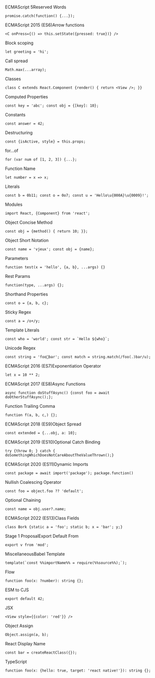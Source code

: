 ECMAScript 5Reserved Words

```
promise.catch(function() {...});
```

ECMAScript 2015 (ES6)Arrow functions

```
<C onPress={() => this.setState({pressed: true})} />
```

Block scoping

```
let greeting = 'hi';
```

Call spread

```
Math.max(...array);
```

Classes

```
class C extends React.Component {render() { return <View />; }}
```

Computed Properties

```
const key = 'abc'; const obj = {[key]: 10};
```

Constants

```
const answer = 42;
```

Destructuring

```
const {isActive, style} = this.props;
```

for…of

```
for (var num of [1, 2, 3]) {...};
```

Function Name

```
let number = x => x;
```

Literals

```
const b = 0b11; const o = 0o7; const u = 'Hello\u{000A}\u{0009}!';
```

Modules

```
import React, {Component} from 'react';
```

Object Concise Method

```
const obj = {method() { return 10; }};
```

Object Short Notation

```
const name = 'vjeux'; const obj = {name};
```

Parameters

```
function test(x = 'hello', {a, b}, ...args) {}
```

Rest Params

```
function(type, ...args) {};
```

Shorthand Properties

```
const o = {a, b, c};
```

Sticky Regex

```
const a = /o+/y;
```

Template Literals

```
const who = 'world'; const str = `Hello ${who}`;
```

Unicode Regex

```
const string = 'foo💩bar'; const match = string.match(/foo(.)bar/u);
```

ECMAScript 2016 (ES7)Exponentiation Operator

```
let x = 10 ** 2;
```

ECMAScript 2017 (ES8)Async Functions

```
async function doStuffAsync() {const foo = await doOtherStuffAsync();};
```

Function Trailing Comma

```
function f(a, b, c,) {};
```

ECMAScript 2018 (ES9)Object Spread

```
const extended = {...obj, a: 10};
```

ECMAScript 2019 (ES10)Optional Catch Binding

```
try {throw 0; } catch { doSomethingWhichDoesNotCareAboutTheValueThrown();}
```

ECMAScript 2020 (ES11)Dynamic Imports

```
const package = await import('package'); package.function()
```

Nullish Coalescing Operator

```
const foo = object.foo ?? 'default';
```

Optional Chaining

```
const name = obj.user?.name;
```

ECMAScript 2022 (ES13)Class Fields

```
class Bork {static a = 'foo'; static b; x = 'bar'; y;}
```

Stage 1 ProposalExport Default From

```
export v from 'mod';
```

MiscellaneousBabel Template

```
template(`const %%importName%% = require(%%source%%);`);
```

Flow

```
function foo(x: ?number): string {};
```

ESM to CJS

```
export default 42;
```

JSX

```
<View style={{color: 'red'}} />
```

Object Assign

```
Object.assign(a, b);
```

React Display Name

```
const bar = createReactClass({});
```

TypeScript

```
function foo(x: {hello: true, target: 'react native!'}): string {};
```
